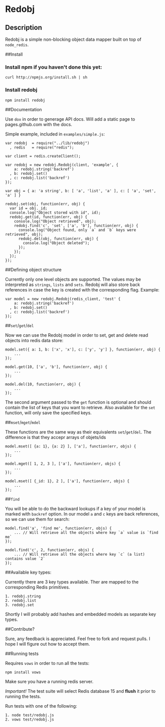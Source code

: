 # Redobj

## Description

Redobj is a simple non-blocking object data mapper built on top of `node_redis`.

##Install
### Install npm if you haven't done this yet:
    curl http://npmjs.org/install.sh | sh

### Install redobj

    npm install redobj

##Documentation

Use `dox` in order to generage API docs. Will add a static page to pages.github.com with the docs.

Simple example, included in `examples/simple.js`:

    var redobj  = require("../lib/redobj")
      , redis   = require("redis");

    var client = redis.createClient();

    var redobj = new redobj.Redobj(client, 'example', {
        a: redobj.string('backref')
      , b: redobj.set()
      , c: redobj.list('backref')
    });

    var obj = { a: 'a string', b: [ 'a', 'list', 'a' ], c: [ 'a', 'set', 'a' ] }

    redobj.set(obj, function(err, obj) {
      var id = obj._id;
      console.log("Object stored with id", id);
      redobj.get(id, function(err, obj) {
        console.log("Object retrieved", obj);
        redobj.find('c', 'set', ['a', 'b'], function(err, obj) {
          console.log("Object found, only `a` and `b` keys were retrieved", obj);
          redobj.del(obj, function(err, obj) {
            console.log("Object deleted");
          });
        });
      });
    });

##Defining object structure

Currently only one level objects are supported. The values may be interpreted as `strings`, `lists` and `sets`. Redobj will also store back references in case the key is created with the corresponding flag.  Example:

    var model = new redobj.Redobj(redis_client, 'test' {
        a: redobj.string('backref')
      , b: redobj.set()
      , c: redobj.list('backref')
    });

##`set`/`get`/`del`

Now we can use the Redobj model in order to set, get and delete read objects into redis data store:

    model.set({ a: 1, b: ['x', 'x'], c: ['y', 'y'] }, function(err, obj) {
        ... 
    });

    model.get(10, ['a', 'b'], function(err, obj) {
        ... 
    });

    model.del(10, function(err, obj) {
        ...
    });

The second argument passed to the `get` function is optional and should contain the list of keys that you want to retrieve. Also available for the `set` function, will only save the specified keys.

##`mset`/`mget`/`mdel`

These functions are the same way as their equivalents `set`/`get`/`del`. The difference is that they accepr arrays of objets/ids

    model.mset([ {a: 1}, {a: 2} ], ['a'], function(err, objs) {
        ...
    });

    model.mget([ 1, 2, 3 ], ['a'], function(err, objs) {
        ...
    });

    model.mset([ {_id: 1}, 2 ], ['a'], function(err, objs) {
        ...
    });

##`find`

You will be able to do the backward lookups if a key of your model is marked with `backref` option. In our model `a` and `c` keys are back references, so we can use them for search:

    model.find('a', 'find me', function(err, objs) {
        ... // Will retrieve all the objects where key `a` value is `find me`
    });

    model.find('c', 2, function(err, objs) {
        ... // Will retrieve all the objects where key `c` (a list) contains value `2`
    });

##Available key types:

Currently there are 3 key types available. Ther are mapped to the corresponding Redis primitives.

    1. redobj.string
    2. redobj.list
    3. redobj.set

Shortly I will probably add hashes and embedded models as separate key types.

##Contribute?

Sure, any feedback is appreciated. Feel free to fork and request pulls. I hope I will figure out how to accept them.

##Running tests

Requires `vows` in order to run all the tests:

    npm install vows

Make sure you have a running redis server.

*Important!* The test suite will select Redis database 15 and **flush** it prior to running the tests.

Run tests with one of the following:

    1. node test/redobj.js
    2. vows test/redobj.js


